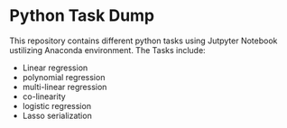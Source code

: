 # Python Task Dump

This repository contains different python tasks using Jutpyter Notebook ustilizing Anaconda environment.
The Tasks include:
- Linear regression
- polynomial regression
- multi-linear regression
- co-linearity
- logistic regression
- Lasso serialization
  
